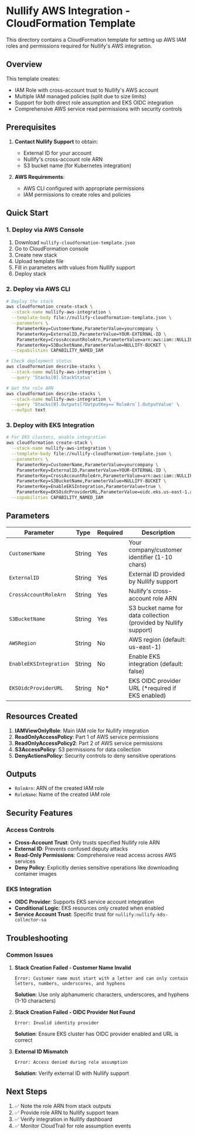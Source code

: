 # Nullify AWS Integration - CloudFormation Template

This directory contains a CloudFormation template for setting up AWS IAM roles and permissions required for Nullify's AWS integration.

## Overview

This template creates:
- IAM Role with cross-account trust to Nullify's AWS account
- Multiple IAM managed policies (split due to size limits)
- Support for both direct role assumption and EKS OIDC integration
- Comprehensive AWS service read permissions with security controls

## Prerequisites

1. **Contact Nullify Support** to obtain:
   - External ID for your account
   - Nullify's cross-account role ARN
   - S3 bucket name (for Kubernetes integration)

2. **AWS Requirements**:
   - AWS CLI configured with appropriate permissions
   - IAM permissions to create roles and policies

## Quick Start

### 1. Deploy via AWS Console

1. Download `nullify-cloudformation-template.json`
2. Go to CloudFormation console
3. Create new stack
4. Upload template file
5. Fill in parameters with values from Nullify support
6. Deploy stack

### 2. Deploy via AWS CLI

```bash
# Deploy the stack
aws cloudformation create-stack \
  --stack-name nullify-aws-integration \
  --template-body file://nullify-cloudformation-template.json \
  --parameters \
    ParameterKey=CustomerName,ParameterValue=yourcompany \
    ParameterKey=ExternalID,ParameterValue=YOUR-EXTERNAL-ID \
    ParameterKey=CrossAccountRoleArn,ParameterValue=arn:aws:iam::NULLIFY-ACCOUNT:role/NULLIFY-ROLE \
    ParameterKey=S3BucketName,ParameterValue=NULLIFY-BUCKET \
  --capabilities CAPABILITY_NAMED_IAM

# Check deployment status
aws cloudformation describe-stacks \
  --stack-name nullify-aws-integration \
  --query 'Stacks[0].StackStatus'

# Get the role ARN
aws cloudformation describe-stacks \
  --stack-name nullify-aws-integration \
  --query 'Stacks[0].Outputs[?OutputKey==`RoleArn`].OutputValue' \
  --output text
```

### 3. Deploy with EKS Integration

```bash
# For EKS clusters, enable integration
aws cloudformation create-stack \
  --stack-name nullify-aws-integration \
  --template-body file://nullify-cloudformation-template.json \
  --parameters \
    ParameterKey=CustomerName,ParameterValue=yourcompany \
    ParameterKey=ExternalID,ParameterValue=YOUR-EXTERNAL-ID \
    ParameterKey=CrossAccountRoleArn,ParameterValue=arn:aws:iam::NULLIFY-ACCOUNT:role/NULLIFY-ROLE \
    ParameterKey=S3BucketName,ParameterValue=NULLIFY-BUCKET \
    ParameterKey=EnableEKSIntegration,ParameterValue=true \
    ParameterKey=EKSOidcProviderURL,ParameterValue=oidc.eks.us-east-1.amazonaws.com/id/YOUR-OIDC-ID \
  --capabilities CAPABILITY_NAMED_IAM
```

## Parameters

| Parameter | Type | Required | Description |
|-----------|------|----------|-------------|
| `CustomerName` | String | Yes | Your company/customer identifier (1-10 chars) |
| `ExternalID` | String | Yes | External ID provided by Nullify support |
| `CrossAccountRoleArn` | String | Yes | Nullify's cross-account role ARN |
| `S3BucketName` | String | Yes | S3 bucket name for data collection (provided by Nullify support) |
| `AWSRegion` | String | No | AWS region (default: us-east-1) |
| `EnableEKSIntegration` | String | No | Enable EKS integration (default: false) |
| `EKSOidcProviderURL` | String | No* | EKS OIDC provider URL (*required if EKS enabled) |

## Resources Created

1. **IAMViewOnlyRole**: Main IAM role for Nullify integration
2. **ReadOnlyAccessPolicy**: Part 1 of AWS service permissions
3. **ReadOnlyAccessPolicy2**: Part 2 of AWS service permissions
4. **S3AccessPolicy**: S3 permissions for data collection
5. **DenyActionsPolicy**: Security controls to deny sensitive operations

## Outputs

- `RoleArn`: ARN of the created IAM role
- `RoleName`: Name of the created IAM role

## Security Features

### Access Controls
- **Cross-Account Trust**: Only trusts specified Nullify role ARN
- **External ID**: Prevents confused deputy attacks
- **Read-Only Permissions**: Comprehensive read access across AWS services
- **Deny Policy**: Explicitly denies sensitive operations like downloading container images

### EKS Integration
- **OIDC Provider**: Supports EKS service account integration
- **Conditional Logic**: EKS resources only created when enabled
- **Service Account Trust**: Specific trust for `nullify:nullify-k8s-collector-sa`

## Troubleshooting

### Common Issues

1. **Stack Creation Failed - Customer Name Invalid**
   ```
   Error: Customer name must start with a letter and can only contain letters, numbers, underscores, and hyphens
   ```
   **Solution**: Use only alphanumeric characters, underscores, and hyphens (1-10 characters)

2. **Stack Creation Failed - OIDC Provider Not Found**
   ```
   Error: Invalid identity provider
   ```
   **Solution**: Ensure EKS cluster has OIDC provider enabled and URL is correct

3. **External ID Mismatch**
   ```
   Error: Access denied during role assumption
   ```
   **Solution**: Verify external ID with Nullify support

## Next Steps

1. ✅ Note the role ARN from stack outputs
2. ✅ Provide role ARN to Nullify support team
3. ✅ Verify integration in Nullify dashboard
4. ✅ Monitor CloudTrail for role assumption events 